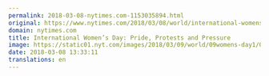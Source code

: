 ```yaml
---
permalink: 2018-03-08-nytimes.com-1153035894.html
original: https://www.nytimes.com/2018/03/08/world/international-womens-day-2018.html?partner=rss&amp;emc=rss
domain: nytimes.com
title: International Women’s Day: Pride, Protests and Pressure
image: https://static01.nyt.com/images/2018/03/09/world/09womens-day1/09womens-day1-mediumThreeByTwo440.jpg
date: 2018-03-08 13:33:11
translations: en
---
```


